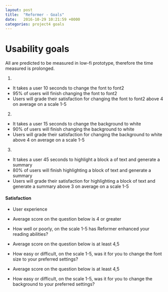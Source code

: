 ```yaml
---
layout: post
title:  "Reformer - Goals"
date:   2016-10-29 10:21:59 +0000
categories: project4 goals
---
```


Usability goals
===============

All are predicted to be measured in low-fi prototype, therefore the time
measured is prolonged.


1.

* It takes a user 10 seconds to change the font to font2
* 95% of users will finish changing the font to font2
* Users will grade their satisfaction for changing the font to font2 above 4 on average on a scale 1-5

2.

* It takes a user 15 seconds to change the background to white
* 90% of users will finish changing the background to white
* Users will grade their satisfaction for changing the background to white above 4 on average on a scale 1-5

3.
* It takes a user 45 seconds to highlight a block a of text and generate a summary
* 80% of users will finish highlighting a block of text and generate a summary
* Users will grade their satisfaction for highlighting a block of text and generate a summary above 3 on average on a scale 1-5
    
#### Satisfaction
* User experience

* Average score on the question below is 4 or greater

* How well or poorly, on the scale 1-5 has Reformer enhanced your reading abilities?

* Average score on the question below is at least 4,5

* How easy or difficult, on the scale 1-5, was it for you to change the font size to your preferred settings?

* Average score on the question below is at least 4,5

* How easy or difficult, on the scale 1-5, was it for you to change the background to your preferred settings?
